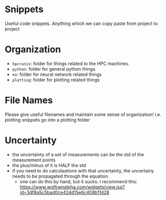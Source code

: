 # Snippets
Useful code snippets. Anything which we can copy paste from project to project

# Organization
- `hpc+unix`: folder for things related to the HPC machines.
- `python`: folder for general python things.
- `nn`: folder for neural network related things
- `plotting`: folder for plotting related things

# File Names
Please give useful filenames and maintain some sense of organization!
i.e. plotting snippets go into a plotting folder

# Uncertainty
- the uncertainty of a set of measurements can be the std of the measurement points
- the plus/minus of it is HALF the std
- if you need to do calculaations with that uncertainty, the uncertainy needs to be propagated through the equation.
  - one can do this by hand, but it sucks. i recommend this: https://www.wolframalpha.com/widgets/view.jsp?id=3df8a5c5bad0ce42dd15e6c408b11d28
